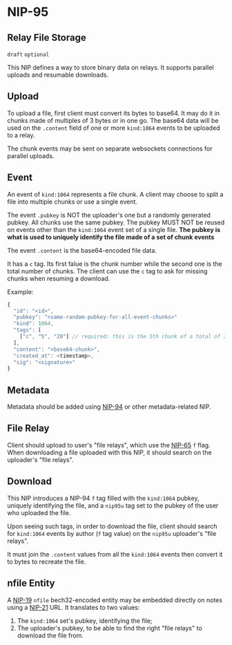 NIP-95
======

Relay File Storage
------------------

`draft` `optional`

This NIP defines a way to store binary data on relays. It supports parallel uploads and resumable downloads.

## Upload

To upload a file, first client must convert its bytes to base64. It may do it in chunks made of multiples of 3 bytes or in one go.
The base64 data will be used on the `.content` field of one or more `kind:1064` events to be uploaded to a relay.

The chunk events may be sent on separate websockets connections for parallel uploads.

## Event

An event of `kind:1064` represents a file chunk. A client may choose to split a file
into multiple chunks or use a single event.

The event `.pubkey` is NOT the uploader's one but a randomly generated pubkey. All chunks
use the same pubkey. The pubkey MUST NOT be reused on events other than the
`kind:1064` event set of a single file.
**The pubkey is what is used to uniquely identify the file made of a set of chunk events**

The event `.content` is the base64-encoded file data.

It has a `c` tag. Its first falue is the chunk number while the second one is the total number of chunks.
The client can use the `c` tag to ask for missing chunks when resuming a download.

Example:

```js
{
  "id": "<id>",
  "pubkey": "<same-random-pubkey-for-all-event-chunks>"
  "kind": 1064,
  "tags": [
    ["c", "5", "20"] // required; this is the 5th chunk of a total of 20
  ],
  "content": "<base64-chunk>",
  "created_at": <timestamp>,
  "sig": "<signature>"
}
```

## Metadata

Metadata should be added using [NIP-94](94.md) or other metadata-related NIP.

## File Relay

Client should upload to user's "file relays", which use the [NIP-65](65.md) `f` flag.
When downloading a file uploaded with this NIP, it should search on the uploader's "file relays".

## Download

This NIP introduces a NIP-94 `f` tag filled with the `kind:1064` pubkey, uniquely identifying the file,
and a `nip95u` tag set to the pubkey of the user who uploaded the file.

Upon seeing such tags, in order to download the file, client should search for `kind:1064` events
by author (`f` tag value) on the `nip95u` uploader's "file relays".

It must join the `.content` values from all the `kind:1064` events then convert it to bytes to recreate the file.

## nfile Entity

A [NIP-19](19.md) `nfile` bech32-encoded entity may be embedded directly on notes using a [NIP-21](21.md) URL.
It translates to two values:

1) The `kind:1064` set's pubkey, identifying the file;
2) The uploader's pubkey, to be able to find the right "file relays" to download the file from.
